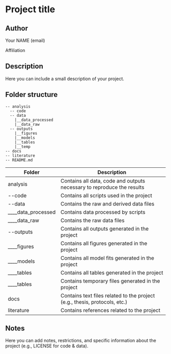 # Project title

## Author

Your NAME (email)

Affiliation

## Description

Here you can include a small description of your project.

## Folder structure

```
-- analysis
  -- code
  -- data
    |__data_processed
    |__data_raw
  -- outputs
    |__figures
    |__models
    |__tables
    |__temp
-- docs
-- literature
-- README.md
``` 

|Folder              | Description                                                                | 
|--------------------|----------------------------------------------------------------------------|
| analysis           | Contains all data, code and outputs necessary to reproduce the results     |
| --code             | Contains all scripts used in the project                                   |
| --data             | Contains the raw and derived data files                                    |
| ____data_processed | Contains data processed by scripts                                         |
| ____data_raw       | Contains the raw data files                                                |
| --outputs          | Contains all outputs generated in the project                              |
| ____figures        | Contains all figures generated in the project                              |
| ____models         | Contains all model fits generated in the project                           |
| ____tables         | Contains all tables generated in the project                               |
| ____tables         | Contains temporary files generated in the project                          |
| docs               | Contains text files related to the project (e.g., thesis, protocols, etc.) |
| literature         | Contains references related to the project                                 |


## Notes
  
Here you can add notes, restrictions, and specific information about the project (e.g., LICENSE for code & data).
